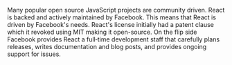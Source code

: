Many popular open source JavaScript projects are community driven. React is backed and actively maintained by Facebook. This means that React is driven by Facebook's needs. React's license initially had a patent clause which it revoked using MIT making it open-source. On the flip side Facebook provides React a full‑time development staff that carefully plans releases, writes documentation and blog posts, and provides ongoing support for issues.
